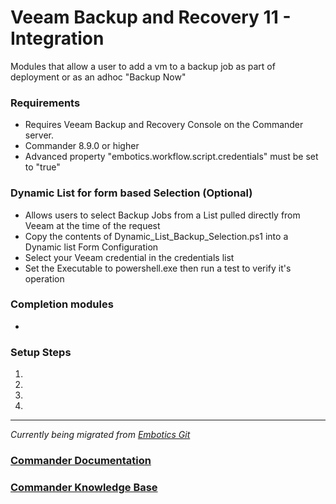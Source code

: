 # Veeam Backup and Recovery 11 - Integration

Modules that allow a user to add a vm to a backup job as part of deployment or as an adhoc "Backup Now"

### Requirements
 - Requires Veeam Backup and Recovery Console on the Commander server.
 - Commander 8.9.0 or higher
 - Advanced property "embotics.workflow.script.credentials" must be set to "true"

### Dynamic List for form based Selection (Optional)
 * Allows users to select Backup Jobs from a List pulled directly from Veeam at the time of the request
 * Copy the contents of Dynamic_List_Backup_Selection.ps1 into a Dynamic list Form Configuration
 * Select your Veeam credential in the credentials list
 * Set the Executable to powershell.exe then run a test to verify it's operation
### Completion modules
*  
 
### Setup Steps
1. 
2. 
3. 
4. 
________________

*Currently being migrated from [Embotics Git](https://github.com/Embotics)*

### [Commander Documentation](https://docs.snowsoftware.com/commander/index.htm)

### [Commander Knowledge Base](https://community.snowsoftware.com/s/topic/0TO1r000000E5srGAC/commander?tabset-056aa=2)
